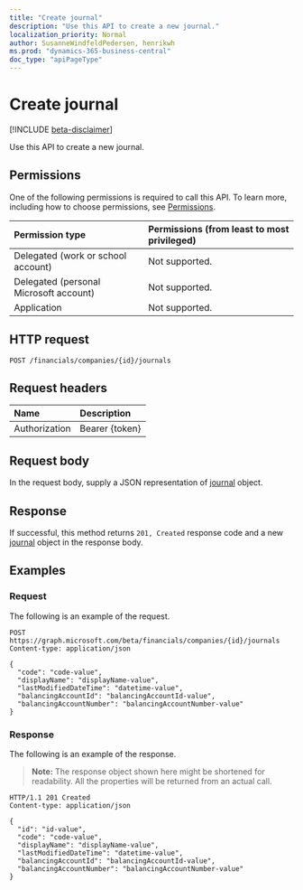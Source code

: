 ```yaml
---
title: "Create journal"
description: "Use this API to create a new journal."
localization_priority: Normal
author: SusanneWindfeldPedersen, henrikwh
ms.prod: "dynamics-365-business-central"
doc_type: "apiPageType"
---
```


# Create journal

[!INCLUDE [beta-disclaimer](../../includes/beta-disclaimer.md)]

Use this API to create a new journal.

## Permissions

One of the following permissions is required to call this API. To learn more, including how to choose permissions, see [Permissions](/graph/permissions-reference).

| Permission type                        | Permissions (from least to most privileged) |
|:---------------------------------------|:--------------------------------------------|
| Delegated (work or school account)     | Not supported. |
| Delegated (personal Microsoft account) | Not supported. |
| Application                            | Not supported. |

## HTTP request

<!-- { "blockType": "ignored" } -->

```http
POST /financials/companies/{id}/journals
```

## Request headers

| Name          | Description   |
|:--------------|:--------------|
| Authorization | Bearer {token} |

## Request body

In the request body, supply a JSON representation of [journal](../resources/dynamics-journal.md) object.

## Response

If successful, this method returns `201, Created` response code and a new [journal](../resources/dynamics-journal.md) object in the response body.

## Examples

### Request

The following is an example of the request.
<!-- {
  "blockType": "request",
  "name": "create_journal_from_company"
}-->

```http
POST https://graph.microsoft.com/beta/financials/companies/{id}/journals
Content-type: application/json

{
  "code": "code-value",
  "displayName": "displayName-value",
  "lastModifiedDateTime": "datetime-value",
  "balancingAccountId": "balancingAccountId-value",
  "balancingAccountNumber": "balancingAccountNumber-value"
}
```

### Response

The following is an example of the response.

> **Note:** The response object shown here might be shortened for readability. All the properties will be returned from an actual call.

<!-- {
  "blockType": "response",
  "truncated": true,
  "@odata.type": "microsoft.graph.journal"
} -->

```http
HTTP/1.1 201 Created
Content-type: application/json

{
  "id": "id-value",
  "code": "code-value",
  "displayName": "displayName-value",
  "lastModifiedDateTime": "datetime-value",
  "balancingAccountId": "balancingAccountId-value",
  "balancingAccountNumber": "balancingAccountNumber-value"
}
```

<!-- uuid: 16cd6b66-4b1a-43a1-adaf-3a886856ed98
2019-02-04 14:57:30 UTC -->
<!-- {
  "type": "#page.annotation",
  "description": "Create journal",
  "keywords": "",
  "section": "documentation",
  "tocPath": ""
}-->